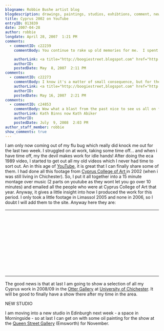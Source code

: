 ```yaml
---
blogname: Robbie Bushe artist blog
blogdescription: drawings, paintings, studios, exhibtions, comment, news as they happen to Robbie Bushe
title: Cyprus 2002 on YouTube
entryID: 013839
date: 2007-04-28
author: robbie
longdate: April 28, 2007  1:21 PM
comments:
  - commentID: c22239
    commentBody: You continue to rake up old memories for me.  I spent an afternoon in Lemba in 2000, checking it out as a possibility after graduation in 2001.  Had a good chat with Neil (?), I think.  Subsequent events at home meant I had to abandon such plans, and the only results were a couple of unfinished paintings derived from the famous Lemba concrete wall (http://tinyurl.com/2k5tdn)

    authorLink: <a title="http://boogiestreet.blogspot.com" href="http://boogiestreet.blogspot.com" rel="nofollow">Harry Bell</a>
    authorID:  
    postedDate: May  8, 2007  2:11 PM
comments:
  - commentID: c22273
    commentBody: I know it's a matter of small consequence, but for the record, further research shows that it was Grahame Parry I spoke to on my visit to Lemba.
    authorLink: <a title="http://boogiestreet,blogspot.com" href="http://boogiestreet,blogspot.com" rel="nofollow">Harry Bell</a>
    authorID:  
    postedDate: May 16, 2007  2:21 PM
comments:
  - commentID: c24853
    commentBody: Wow what a blast from the past nice to see us all on film robbie------------i'm head of art history now at ASAD and teach on the MA in contemporary theory at the university of Kent- getting ready for a little show in August in Folkestone- living in Deal in kent and up to other things.....2 kid etc etc......get in touch and let me know how you are  Kath
    authorLink: Kath Binns now Kath Abiker
    authorID:  
    postedDate: July  9, 2008  2:03 PM
author_staff_member: robbie
show_comments: true
---
```


<p>I am only now coming out of my flu bug which really did knock me out for the last two week. I struggled on at work, taking some time off... and when i have time off, my the devil makes work for idle hands! After doing the eca 1989 video, I started to get out all my old videos which I never had time to sort out. An in this age of <a href="http://www.YouTube.com">YouTube</a>, it is great that I can finally share some of them. I had done all this footage from <a href="http://www.artcyprus.org">Cyprus College of Art </a>in 2002 (when i was still living in Chichester). So, I put it all together into a 15 minute montage over music (2 parts on youtube as they wont let you go over 10 minutes) and emailed all the people who were at Cyprus College of Art that year. Anyway, it gives a little insight into how I produced the work for this period. I only took a little footage in Limassol 2005 and none in 2006, so I doubt I will add them to the site. Anyway here they are:</p>

<table><tr><td><object width="425" height="350"><param name="movie" value="http://www.youtube.com/v/QQVeAVIobSo"></param><param name="wmode" value="transparent"></param><embed src="http://www.youtube.com/v/QQVeAVIobSo" type="application/x-shockwave-flash" wmode="transparent" width="255" height="210"></embed></object></td><td><object width="425" height="350"><param name="movie" value="http://www.youtube.com/v/HyJ5QsMQaE4"></param><param name="wmode" value="transparent"></param><embed src="http://www.youtube.com/v/HyJ5QsMQaE4" type="application/x-shockwave-flash" wmode="transparent" width="255" height="210"></embed></object></td></tr></table>

<p>The good news is that at last I am going to show a selection of all my Cyprus work in 2008/09 in the <a href="http://www.chiuni.ac.uk/ottergallery/index.cfm">Otter Gallery</a> at <a href="http://www.chiuni.ac.uk/">University of Chichester</a>. It will be good to finally have a show there after my time in the area.</p>

<p><span class="caps">NEW STUDIO</span></p>

<p>I am moving into a new studio in Edinburgh next week - a space in Morningside - so at last I can get on with some oil painting for the show at the <a href="http://www.queenstreetgallery.co.uk/">Queen Street Gallery</a> (Emsworth) for November.</p>

